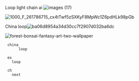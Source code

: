 Loop light chain ai ![images (17)](https://github.com/user-attachments/assets/a9282806-9568-4754-84cc-e5eedfbd26a9)

![1000_F_261786715_cx4tTwf5zSXKyF8MpWc1Z6pdHLk98pGb](https://github.com/user-attachments/assets/cc1dd7aa-d76b-4448-8dec-a6af641b761a)

China
     loop![ba06d8954a34d30cc7f2907d032ba6dc](https://github.com/user-attachments/assets/d6cb92ab-64a3-4b3b-b4e2-1f1b4736a002)

![forest-bonsai-fantasy-art-two-wallpaper](https://github.com/user-attachments/assets/9c055253-8a3e-4029-b025-3fe27ae81946)




     china 
          loop

     ex
       loop

     ch
       next

